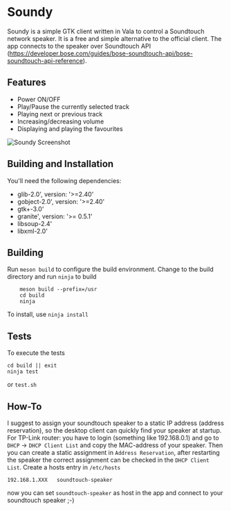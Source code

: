 # Soundy
Soundy is a simple GTK client written in Vala to control a Soundtouch network speaker. 
It is a free and simple alternative to the official client.
The app connects to the speaker over Soundtouch API (https://developer.bose.com/guides/bose-soundtouch-api/bose-soundtouch-api-reference).

## Features
* Power ON/OFF
* Play/Pause the currently selected track
* Playing next or previous track
* Increasing/decreasing volume
* Displaying and playing the favourites

![Soundy Screenshot](https://github.com/syfds/soundy/blob/master/data/screenshot/screenshot_favourites.png)

## Building and Installation
You'll need the following dependencies:

* glib-2.0', version: '>=2.40'
* gobject-2.0', version: '>=2.40'
* gtk+-3.0'
* granite', version: '>= 0.5.1'
* libsoup-2.4'
* libxml-2.0'

## Building

Run `meson build` to configure the build environment. Change to the build directory and run `ninja` to build
```
    meson build --prefix=/usr
    cd build
    ninja
```

To install, use `ninja install`

## Tests

To execute the tests
```
cd build || exit
ninja test
```

or `test.sh`

## How-To
I suggest to assign your soundtouch speaker to a static IP address (address reservation), so the desktop client can quickly find your speaker at startup.
For TP-Link router: you have to login (something like 192.168.0.1) and go to `DHCP` -> `DHCP Client List` and copy the MAC-address of your speaker.
Then you can create a static assignment in `Address Reservation`, after restarting the speaker the correct assignment can be checked in the `DHCP Client List`.
Create a hosts entry in `/etc/hosts`

```
192.168.1.XXX   soundtouch-speaker
```

now you can set `soundtouch-speaker` as host in the app and connect to your soundtouch speaker ;-)